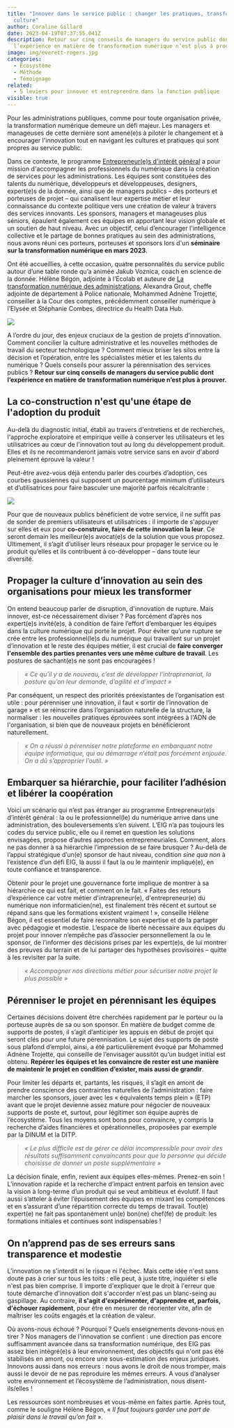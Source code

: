 ```yaml
---
title: "Innover dans le service public : changer les pratiques, transformer la
  culture"
author: Coraline Gillard
date: 2023-04-19T07:37:55.041Z
description: Retour sur cinq conseils de managers du service public dont
  l’expérience en matière de transformation numérique n’est plus à prouver.
image: img/everett-rogers.jpg
categories:
  - Écosystème
  - Méthode
  - Témoignage
related:
  - 5 leviers pour innover et entreprendre dans la fonction publique
visible: true
---
```

Pour les administrations publiques, comme pour toute organisation privée, la transformation numérique demeure un défi majeur. Les managers et manageuses de cette dernière sont amené(e)s à piloter le changement et à encourager l'innovation tout en navigant les cultures et pratiques qui sont propres au service public.

Dans ce contexte, le programme [Entrepreneur(e)s d'intérêt général](https://eig.etalab.gouv.fr/participer/) a pour mission d'accompagner les professionnels du numérique dans la création de services pour les administrations. Les équipes sont constituées des talents du numérique, développeurs et développeuses, designers, expert(e)s de la donnée, ainsi que de managers publics – des porteurs et porteuses de projet – qui canalisent leur expertise métier et leur connaissance du contexte politique vers une création de valeur à travers des services innovants. Les sponsors, managers et manageuses plus séniors, épaulent également ces équipes en apportant leur vision globale et un soutien de haut niveau. Avec un objectif, celui d’encourager l'intelligence collective et le partage de bonnes pratiques au sein des administrations, nous avons réuni ces porteurs, porteuses et sponsors lors d'un **séminaire sur la transformation numérique en mars 2023**.

Ont été accueillies, à cette occasion, quatre personnalités du service public autour d’une table ronde qu’a animée Jakub Voznica, coach en science de la donnée. Hélène Bégon, adjointe à l’Ecolab et auteure de [La transformation numérique des administrations](https://www.vie-publique.fr/catalogue/281188-la-transformation-numerique-des-administrations), Alexandra Grout, cheffe adjointe de département à Police nationale, Mohammed Adnène Trojette, conseiller à la Cour des comptes, précédemment conseiller numérique à l’Elysée et Stéphanie Combes, directrice du Health Data Hub.

![](/img/table-ronde-managers-de-l-innovation.jpg)

A l’ordre du jour, des enjeux cruciaux de la gestion de projets d’innovation. Comment concilier la culture administrative et les nouvelles méthodes de travail du secteur technologique ? Comment mieux briser les silos entre la décision et l’opération, entre les spécialistes métier et les talents du numérique ? Quels conseils pour assurer la pérennisation des services publics ? **Retour sur cinq conseils de managers du service public dont l’expérience en matière de transformation numérique n’est plus à prouver.**

## La co-construction n'est qu'une étape de l'adoption du produit

Au-delà du diagnostic initial, établi au travers d'entretiens et de recherches, l'approche exploratoire et empirique veille à conserver les utilisateurs et les utilisatrices au cœur de l'innovation tout au long du développement produit. Elles et ils ne recommanderont jamais votre service sans en avoir d'abord pleinement éprouvé la valeur !

Peut-être avez-vous déjà entendu parler des courbes d’adoption, ces courbes gaussiennes qui supposent un pourcentage minimum d’utilisateurs et d’utilisatrices pour faire basculer une majorité parfois récalcitrante :

![](/img/everett-rogers.jpg)

Pour que de nouveaux publics bénéficient de votre service, il ne suffit pas de sonder de premiers utilisateurs et utilisatrices : il importe de s'appuyer sur elles et eux pour **co-construire, faire de cette innovation la leur**. Ce seront demain les meilleur(e)s avocat(e)s de la solution que vous proposez. Ultimement, il s’agit d’utiliser leurs réseaux pour propager le service ou le produit qu’elles et ils contribuent à co-développer – dans toute leur diversité.

## Propager la culture d’innovation au sein des organisations pour mieux les transformer

On entend beaucoup parler de disruption, d'innovation de rupture. Mais innover, est-ce nécessairement diviser ? Pas forcément d’après nos expert(e)s invité(e)s, à condition de faire l’effort d’embarquer les équipes dans la culture numérique qui porte le projet. Pour éviter qu’une rupture se crée entre les professionnel(le)s du numérique qui travaillent sur un projet d’innovation et le reste des équipes métier, il est crucial de **faire converger l'ensemble des parties prenantes vers une même culture de travail**. Les postures de sachant(e)s ne sont pas encouragées !

> *« Ce qu’il y a de nouveau, c’est de développer l’intraprenariat, la posture qu’on leur demande, d’agilité et d’impact »*

Par conséquent, un respect des priorités préexistantes de l’organisation est utile : pour pérenniser une innovation, il faut « sortir de l’innovation de garage » et se réinscrire dans l’organisation naturelle de la structure, la normaliser : les nouvelles pratiques éprouvées sont intégrées à l'ADN de l'organisation, si bien que de nouveaux projets en bénéficieront naturellement.

> *« On a réussi à pérenniser notre plateforme en embarquant notre équipe informatique, qui au démarrage n’était pas forcément enjouée. On a dû s’approprier l’outil. »*

## Embarquer sa hiérarchie, pour faciliter l’adhésion et libérer la coopération

Voici un scénario qui n’est pas étranger au programme Entrepreneur(e)s d’intérêt général : la ou le professionnel(le) du numérique arrive dans une administration, des bouleversements s’en suivent. L’EIG n’a pas toujours les codes du service public, elle ou il remet en question les solutions envisagées, propose d’autres approches entrepreneuriales. Comment, alors ne pas donner à sa hiérarchie l’impression de se faire brusquer ? Au-delà de l’appui stratégique d’un(e) sponsor de haut niveau, condition *sine qua non* à l’existence d’un défi EIG, là aussi il faut la ou le maintenir impliqué(e), en toute confiance et transparence.

Obtenir pour le projet une gouvernance forte implique de montrer à sa hiérarchie ce qui est fait, et comment on le fait. « Faites des retours d’expérience car votre métier d'intrapreneur(e), d'entrepreneur(e) du numérique non informaticien(ne), est finalement très récent et surtout se répand sans que les formations existent vraiment ! », conseille Hélène Bégon, il est essentiel de faire reconnaître son expertise et de la partager avec pédagogie et modestie. L’espace de liberté nécessaire aux équipes du projet pour innover n’empêche pas d’associer personnellement la ou le sponsor, de l’informer des décisions prises par les expert(e)s, de lui montrer des preuves du terrain et de lui partager des hypothèses provisoires – quitte à les revisiter par la suite.

> *« Accompagner nos directions métier pour sécuriser notre projet le plus possible »*

## Pérenniser le projet en pérennisant les équipes

Certaines décisions doivent être cherchées rapidement par le porteur ou la porteuse auprès de sa ou son sponsor. En matière de budget comme de supports de postes, il s’agit d’anticiper les appuis en début de projet qui seront clés pour une future pérennisation. Le sujet des supports de poste sous plafond d’emploi, ainsi, a été particulièrement évoqué par Mohammed Adnène Trojette, qui conseille de l’envisager aussitôt qu’un budget initial est obtenu. **Repérer les équipes et les convaincre de rester est une manière de maintenir le projet en condition d’exister, mais aussi de grandir**.

Pour limiter les départs et, partants, les risques, il s’agit en amont de prendre conscience des contraintes naturelles de l’administration : faire marcher les sponsors, jouer avec les « équivalents temps plein » (ETP) avant que le projet devienne assez mature pour négocier de nouveaux supports de poste et, surtout, pour légitimer son équipe auprès de l’écosystème. Tous les moyens sont bons pour convaincre, y compris la recherche d’aides financières et opérationnelles, proposées par exemple par la DINUM et la DITP.

> *« Le plus difficile est de gérer ce délai incompressible pour avoir des résultats suffisamment convaincants pour que la personne qui décide choisisse de donner un poste supplémentaire »*

La décision finale, enfin, revient aux équipes elles-mêmes. Prenez-en soin ! L’innovation rapide et la recherche d’impact entrent parfois en tension avec la vision à long-terme d’un produit qui se veut ambitieux et évolutif. Il faut aussi s’atteler à éviter l’épuisement des équipes en mixant les compétences et en s’assurant d’une répartition correcte du temps de travail. Tout(e) expert(e) ne fait pas spontanément un(e) bon(ne) chef(fe) de produit: les formations initiales et continues sont indispensables !

## On n’apprend pas de ses erreurs sans transparence et modestie

L’innovation ne s'interdit ni le risque ni l'échec. Mais cette idée n'est sans doute pas à crier sur tous les toits : elle peut, à juste titre, inquiéter si elle n'est pas bien comprise. Il importe d'expliquer que le droit à l'erreur que toute démarche d'innovation doit s'accorder n'est pas un blanc-seing au gaspillage. Au contraire, **il s'agit d'expérimenter, d'apprendre et, parfois, d'échouer rapidement**, pour être en mesurer de réorienter vite, afin de maîtriser les coûts engagés et la création de valeur.

Où avons-nous échoué ? Pourquoi ? Quels enseignements devons-nous en tirer ? Nos managers de l'innovation se confient : une direction pas encore suffisamment avancée dans sa transformation numérique, des EIG pas assez bien intégré(e)s à leur environnement, des objectifs qui n'ont pas été stabilisés en amont, ou encore une sous-estimation des enjeux juridiques. Innovons aussi dans nos erreurs : nous avons le droit de nous tromper, mais aussi le devoir de ne pas reproduire les mêmes erreurs. A vous d’analyser votre environnement et l’écosystème de l’administration, nous disent-ils/elles !

Les ressources sont nombreuses et vous-même en faites partie. Après tout, comme le souligne Hélène Bégon, « *Il faut toujours garder une part de plaisir dans le travail qu’on fait* ».